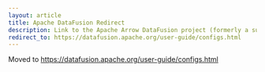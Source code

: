 ```yaml
---
layout: article
title: Apache DataFusion Redirect
description: Link to the Apache Arrow DataFusion project (formerly a sub project of Apache Arrow)
redirect_to: https://datafusion.apache.org/user-guide/configs.html
---
```

<!--
{% comment %}
Licensed to the Apache Software Foundation (ASF) under one or more
contributor license agreements.  See the NOTICE file distributed with
this work for additional information regarding copyright ownership.
The ASF licenses this file to you under the Apache License, Version 2.0
(the "License"); you may not use this file except in compliance with
the License.  You may obtain a copy of the License at

http://www.apache.org/licenses/LICENSE-2.0

Unless required by applicable law or agreed to in writing, software
distributed under the License is distributed on an "AS IS" BASIS,
WITHOUT WARRANTIES OR CONDITIONS OF ANY KIND, either express or implied.
See the License for the specific language governing permissions and
limitations under the License.
{% endcomment %}
-->

<!-- Content to show if the redirect above is not followed -->

Moved to https://datafusion.apache.org/user-guide/configs.html
